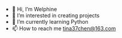 - 👋 Hi, I’m Welphine
- 👀 I’m interested in creating projects
- 🌱 I’m currently learning Python
- 📫 How to reach me tina37chen@163.com

<!---
Welphine/Welphine is a ✨ special ✨ repository because its `README.md` (this file) appears on your GitHub profile.
You can click the Preview link to take a look at your changes.
--->

